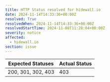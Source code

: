 ```yaml
---
title: HTTP Status resolved for hidewall.io
date: 2024-11-14T14:33:36+00:00Z
resolved: True
resolvedWhen: 2024-11-14T14:33:36+00:00Z
resolvedStartTime: 2024-11-08T11:28:04+00:00Z
severity: notice
affected:
  - hidewall.io
section: issue
---
```


| Expected Statuses | Actual Status  |
|-------------------|----------------|
| 200, 301, 302, 403 | 403 |
